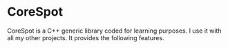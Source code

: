 # CoreSpot

CoreSpot is a C++ generic library coded for learning purposes. I use it with all my other projects. It provides the following features.
